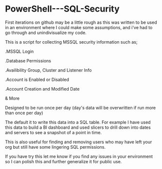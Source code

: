 # PowerShell---SQL-Security

First iterations on github may be a little rough as this was written to be used in an environment where I could make some assumptions, and i've had to go through and unindivisualize my code.

This is a script for collecting MSSQL security information such as;

.MSSQL Login

.Database Permissions

.Availibility Group, Cluster and Listener Info

.Account is Enabled or Disabled

.Account Creation and Modified Date

& More

Designed to be run once per day (day's data will be overwritten if run more than once per day)

The default it to write this data into a SQL table. For example I have used this data to build a BI dashboard and used slicers to drill down into dates and servers to see a snapshot of a point in time.

This is also useful for finding and removing users who may have left your org but still have some lingering SQL permissions.

If you have try this let me know if you find any issues in your environment so I can polish this and further generalize it for public use.
